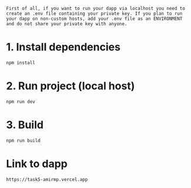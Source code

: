 ```shell
First of all, if you want to run your dapp via localhost you need to create an .env file containing your private key. If you plan to run your dapp on non-custom hosts, add your .env file as an ENVIRONMENT and do not share your private key with anyone.
```

# 1. Install dependencies

```shell
npm install
```

# 2. Run project (local host)

```shell
npm run dev
```

# 3. Build 

```shell
npm run build
```

# Link to dapp

```shell
https://task5-amirmp.vercel.app
```
